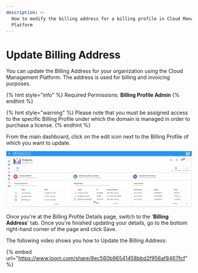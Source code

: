 ```yaml
---
description: >-
  How to modify the billing address for a billing profile in Cloud Management
  Platform
---
```


# Update Billing Address

You can update the Billing Address for your organization using the Cloud Management Platform. The address is used for billing and invoicing purposes.

{% hint style="info" %}
Required Permissions: **Billing Profile Admin**
{% endhint %}

{% hint style="warning" %}
Please note that you must be assigned access to the specific Billing Profile under which the domain is managed in order to purchase a license.
{% endhint %}

From the main dashboard, click on the edit icon next to the Billing Profile of which you want to update.

![A screenshot showing the location of the edit icon](<../.gitbook/assets/update-billing-profile-2- (4) (4) (1) (3) (1).png>)

Once you're at the Billing Profile Details page, switch to the '**Billing Address**' tab. Once you're finished updating your details, go to the bottom right-hand corner of the page and click Save.

The following video shows you how to Update the Billing Address:

{% embed url="https://www.loom.com/share/8ec560b96541458bbd2f956af8467fcf" %}

